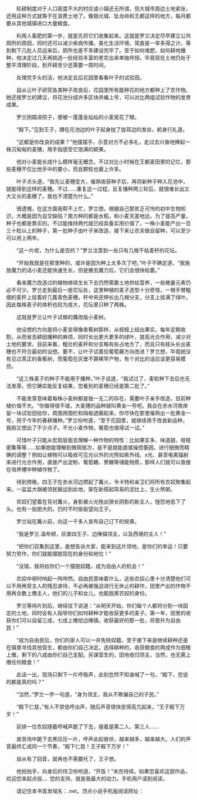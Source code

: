 　　轮耕制度对于人口密度不大的村庄或小镇还无所谓，但大城市周边土地紧张，还用这种方式就等于在浪费土地了。像银光城、坠龙岭和王都这样的地方，每月都要从其他城镇进口大量粮食。

　　利用人畜肥的第一步，就是先将它们收集起来。这就是罗兰决定尽早建立公共厕所的原因，同时还可以减少疾病传播，美化生活环境，简直是一举多得之计。等到剩下几批人员运来后，厕所也差不多建设完毕了。至于如何堆肥，如何耕地播种，他决定过几天再挑选一批经验丰富的老农出来单独传授。毕竟现在土地仍处于整平清理阶段，到开耕至少还需要一周时间。

　　处理完手头的活，他决定去后花园里看看叶子的试验田。

　　自从让叶子研究各类种子改良后，花园里所有能种花的地方都种上了农作物。她还按罗兰的建议，将花池分成许多区块并编上号，可以对比两组试验作物的发育成果。

　　罗兰刚踏进院子，便被一蓬蓬金灿灿的小麦晃花了眼。

　　“殿下。”见到王子，蹲在花池边的叶子起身拢了拢耳边的发丝，躬身行礼道。

　　“这都是你改良的成果？”他摆摆手，示意对方不必多礼，走过去兴奋地捧起一株沉甸甸的麦穗，用手指感受它饱满的颖果。

　　他对小麦能长成什么模样毫无概念，不过对比小时候在王都麦田里的记忆，那些麦穗不仅比他手中的要小，而且颗粒也瘪上许多。

　　叶子点头道，“我先让麦穗变大，催熟收获种子后，再将新种子种入花池中，就能得到这样的麦穗。不过……重复这一过程，反复播种两三轮后，就很难长出又大又长的麦穗了。我也不清楚为什么。”

　　很遗憾，在这方面我帮不上忙，罗兰想。根据自己那贫乏可怜的初中生物知识，大概是因为自交缺陷？南方种的都是水稻，和小麦天差地远，为了提高产量，种子也都是靠买的。不过能维持两代就已经具备实用价值了，一株小麦能产出一百三十粒以上的种子，第一批种子由叶子来改造，接下来让农夫做自留种，可以至少可以用上两年。

　　“这一片呢，为什么是空的？”罗兰注意到一处只有几根干枯麦秆的花坛。

　　“开始我就是在那里种的，或许是因为种上太多次了吧，”叶子不确定道，“我施放魔力的话小麦还能快速生长，但是撤去魔力后，它们会很快枯萎。”

　　看来魔力改造过的植物继续生长下去仍然需要土地供给营养，一些微量元素仍必不可少。罗兰走到最后一座花坛处，这里种植的麦子造型十分奇怪，一根手臂粗细的麦秆上挂着好几簇青色麦穗，秆中央还伸长出几根分支，分支上挂满了绿叶。因此每株麦子的体积也较为庞大，花坛里只种了两株。

　　这就是罗兰让叶子试做的魔改版小麦树。

　　他设想的方向是将小麦变得像香蕉树那样，从枝桠上结出果实，每年定期收割，从而省去耕田播种的麻烦，同时长出更大更多的绿叶，提高光合作用，减少对土地的要求。目前来看，粗壮的麦秆和分支略有些占地方了，而且只有枝头长出麦穗也不符合最初的设想。要不，让叶子试着往葡萄藤方向改进？罗兰想，毕竟她没有见过真正的香蕉树，而葡萄在灰堡不算稀罕产物，有个对比的话应该更容易模仿。

　　“这三株麦子的种子不能用于播种，”叶子说道，“我试过了，麦粒种下去后也无法发芽。但它确实能反复结果，您看到的麦穗已经是第二批了。”

　　不能发芽意味着每株小麦树都是独一无二的存在，需要叶子亲手改造，目前种植价值不大。“你做得很不错，大麦穗的品种就叫黄金一号吧。我会在赤水河南岸留一块试验田给你，周围用围栏和隔板遮蔽起来，你尽快在那里催熟出一批黄金一号，用于今年的春耕播种。”罗兰吩咐道，“至于花园里，就继续用于改良新品种，我刚又想出了不少点子。不光小麦作物，葡萄也值得试一试。”

　　可惜叶子只能从宏观层面去理解一种作物的特性：比如果实多、味道甜、枝桠密集等等……如果她能理解到微观层次，是不是就能直接操控基因，进行细微而精确的调整？例如让植物可以吸收可见光以外的光照如紫外线、x光、甚至电离辐射来进行光合作用，直接产出淀粉、葡萄糖、蔗糖等储能物质，那样人们就可以直接在培养槽中种植作物了。

　　待到傍晚，四王子在赤水河边燃起了篝火，令卡特和亲卫们将所有农奴聚集起来。一盆盆大锅被领民搬运到此地，架在新搭起简易的泥灶上，生火熬粥。

　　农奴们望着在背对篝火，身影被火光拖出狭长阴影的新主人，惶恐地低下了头。也有一些胆大的，仍时不时偷偷望向王子。

　　罗兰站在篝火前，向这一千多人宣布自己订下的规章。

　　“我是罗兰.温布顿，灰堡四王子、边陲镇领主，以及西境的主人！”

　　“把你们召集到这里，是想告诉大家，能来到这片领地，是你们的幸运！只要努力劳作，你们就能摆脱现在的身份和地位！”

　　“没错，我将给你们一个摆脱奴籍，成为自由人的机会！”

　　农奴中顿时响起一阵哗然。自由民意味着什么，这些农奴心里十分清楚他们可以不用再受主人的残忍虐待，不必再被强迫进行无休止的耕作，田里产出的作物不用再全数上缴主人，他们的儿子和女儿，也能脱离农奴的身份。

　　罗兰等待片刻后，继续往下说道：“从明天开始，你们每个人都将分到一块固定的土地，同时会有人指导你们如何耕种才能收获更多的麦子。第一年，田里的收获你们可以自留三成，七成上缴给边陲镇。收获最好的那一批，将晋升为自由民！”

　　“成为自由民后，你们的家人可以一并免除奴籍，至于接下来是继续耕种还是在镇里寻找其他营生，都由你们自己决定。选择耕种的，收获粮食的两成作为佃租上缴，剩下的八成由你们自己支配。另谋营生的，田地收归领主，当然，也无需上缴任何粮食！”

　　此话一出，现场只剩下一片呼吸声，此刻忽然不知谁喊了一句，“殿下，您说的都是真的吗？”

　　“当然，”罗兰一字一句道，“身为领主，我从不欺骗自己的子民。”

　　“殿下仁慈，”有人不禁低呼出声，随后声音很快变得高亢起来，“王子殿下万岁！”

　　前排一位农奴随着呼喊声跪了下去，接着是第二人、第三人……

　　直至场中跪下去黑压压一片，呼声此起彼伏，越来越多，越来越大。人们的声音最终汇成同一个节奏，“殿下仁慈！王子殿下万岁！”

　　自从有了回音，就再也不需要托了，王子想。

　　他拍拍手，向身后的侍卫吩咐道，“开饭！”未完待续。如果您喜欢这部作品，欢迎您来起点投、，您的支持，就是我最大的动力。手机用户请到阅读。

　　请记住本书首发域名：.net。顶点小说手机版阅读网址：
